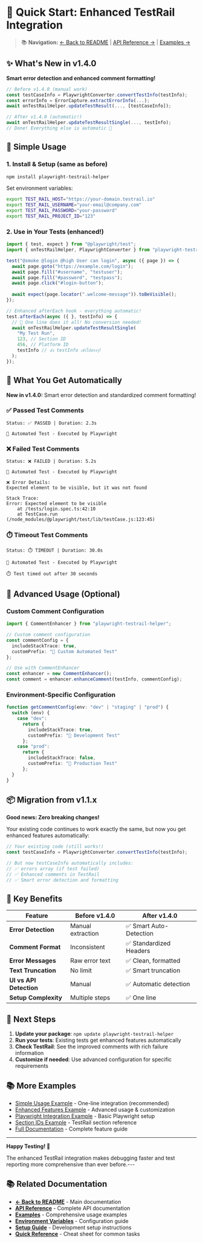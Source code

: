 # 🚀 Quick Start: Enhanced TestRail Integration

> 📚 **Navigation:** [← Back to README](../README.md) | [API Reference →](API.md) | [Examples →](EXAMPLES.md)

## ✨ What's New in v1.4.0

**Smart error detection and enhanced comment formatting!**

```typescript
// Before v1.4.0 (manual work)
const testCaseInfo = PlaywrightConverter.convertTestInfo(testInfo);
const errorInfo = ErrorCapture.extractErrorInfo(...);
await onTestRailHelper.updateTestResult(..., [testCaseInfo]);

// After v1.4.0 (automatic!)
await onTestRailHelper.updateTestResultSingle(..., testInfo);
// Done! Everything else is automatic 🎉
```

## 🎯 Simple Usage

### 1. Install & Setup (same as before)

```bash
npm install playwright-testrail-helper
```

Set environment variables:
```bash
export TEST_RAIL_HOST="https://your-domain.testrail.io"
export TEST_RAIL_USERNAME="your-email@company.com"
export TEST_RAIL_PASSWORD="your-password"
export TEST_RAIL_PROJECT_ID="123"
```

### 2. Use in Your Tests (enhanced!)

```typescript
import { test, expect } from "@playwright/test";
import { onTestRailHelper, PlaywrightConverter } from "playwright-testrail-helper";

test("@smoke @login @high User can login", async ({ page }) => {
  await page.goto("https://example.com/login");
  await page.fill("#username", "testuser");
  await page.fill("#password", "testpass");
  await page.click("#login-button");
  
  await expect(page.locator(".welcome-message")).toBeVisible();
});

// Enhanced afterEach hook - everything automatic!
test.afterEach(async ({ }, testInfo) => {
  // 🎉 One line does it all! No conversion needed!
  await onTestRailHelper.updateTestResultSingle(
    "My Test Run",
    123, // Section ID
    456, // Platform ID
    testInfo // ส่ง testInfo เข้าไปตรงๆ!
  );
});
```

## 🎊 What You Get Automatically

**New in v1.4.0:** Smart error detection and standardized comment formatting!

### ✅ **Passed Test Comments**
```
Status: ✅ PASSED | Duration: 2.3s

🤖 Automated Test - Executed by Playwright
```

### ❌ **Failed Test Comments**
```
Status: ❌ FAILED | Duration: 5.2s

🤖 Automated Test - Executed by Playwright

❌ Error Details:
Expected element to be visible, but it was not found

Stack Trace:
Error: Expected element to be visible
    at /tests/login.spec.ts:42:10
    at TestCase.run (/node_modules/@playwright/test/lib/testCase.js:123:45)
```

### ⏱️ **Timeout Test Comments**
```
Status: ⏱️ TIMEOUT | Duration: 30.0s

🤖 Automated Test - Executed by Playwright

⏱️ Test timed out after 30 seconds
```

## 🔧 Advanced Usage (Optional)

### Custom Comment Configuration

```typescript
import { CommentEnhancer } from "playwright-testrail-helper";

// Custom comment configuration
const commentConfig = {
  includeStackTrace: true,
  customPrefix: "🤖 Custom Automated Test"
};

// Use with CommentEnhancer
const enhancer = new CommentEnhancer();
const comment = enhancer.enhanceComment(testInfo, commentConfig);
```

### Environment-Specific Configuration

```typescript
function getCommentConfig(env: "dev" | "staging" | "prod") {
  switch (env) {
    case "dev":
      return {
        includeStackTrace: true,
        customPrefix: "🔧 Development Test"
      };
    case "prod":
      return {
        includeStackTrace: false,
        customPrefix: "🚀 Production Test"
      };
  }
}
```

## 📦 Migration from v1.1.x

**Good news: Zero breaking changes!**

Your existing code continues to work exactly the same, but now you get enhanced features automatically:

```typescript
// Your existing code (still works!)
const testCaseInfo = PlaywrightConverter.convertTestInfo(testInfo);

// But now testCaseInfo automatically includes:
// ✅ errors array (if test failed)
// ✅ Enhanced comments in TestRail
// ✅ Smart error detection and formatting
```

## 🎯 Key Benefits

| Feature | Before v1.4.0 | After v1.4.0 |
|---------|----------------|---------------|
| **Error Detection** | Manual extraction | ✅ Smart Auto-Detection |
| **Comment Format** | Inconsistent | ✅ Standardized Headers |
| **Error Messages** | Raw error text | ✅ Clean, formatted |
| **Text Truncation** | No limit | ✅ Smart truncation |
| **UI vs API Detection** | Manual | ✅ Automatic detection |
| **Setup Complexity** | Multiple steps | ✅ One line |

## 🚀 Next Steps

1. **Update your package**: `npm update playwright-testrail-helper`
2. **Run your tests**: Existing tests get enhanced features automatically
3. **Check TestRail**: See the improved comments with rich failure information
4. **Customize if needed**: Use advanced configuration for specific requirements

## 📚 More Examples

- [Simple Usage Example](src/examples/simple-usage.example.ts) - One-line integration (recommended)
- [Enhanced Features Example](src/examples/enhanced-failure-capture.example.ts) - Advanced usage & customization
- [Playwright Integration Example](src/examples/playwright-integration.example.ts) - Basic Playwright setup
- [Section IDs Example](src/examples/section-ids.example.ts) - TestRail section reference
- [Full Documentation](../README.md) - Complete feature guide

---

**Happy Testing! 🎉**

The enhanced TestRail integration makes debugging faster and test reporting more comprehensive than ever before.---


## 📚 Related Documentation

- **[← Back to README](../README.md)** - Main documentation
- **[API Reference](API.md)** - Complete API documentation
- **[Examples](EXAMPLES.md)** - Comprehensive usage examples
- **[Environment Variables](ENVIRONMENT_VARIABLES.md)** - Configuration guide
- **[Setup Guide](SETUP.md)** - Development setup instructions
- **[Quick Reference](QUICK_REFERENCE.md)** - Cheat sheet for common tasks